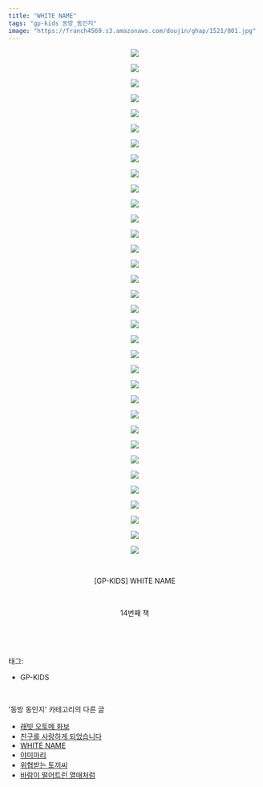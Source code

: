 ```yaml
---
title: "WHITE NAME"
tags: "gp-kids 동방_동인지"
image: "https://franch4569.s3.amazonaws.com/doujin/ghap/1521/001.jpg"
---
```

<div class="article">
<p style="text-align: center; clear: none; float: none;"><img src="{{ site.imgserver2 }}/ghap/1521/001.jpg"/></p>
<p style="text-align: center; clear: none; float: none;"><img src="{{ site.imgserver2 }}/ghap/1521/002.jpg"/></p>
<p style="text-align: center; clear: none; float: none;"><img src="{{ site.imgserver2 }}/ghap/1521/003.jpg"/></p>
<p style="text-align: center; clear: none; float: none;"><img src="{{ site.imgserver2 }}/ghap/1521/004.jpg"/></p>
<p style="text-align: center; clear: none; float: none;"><img src="{{ site.imgserver2 }}/ghap/1521/005.jpg"/></p>
<p style="text-align: center; clear: none; float: none;"><img src="{{ site.imgserver2 }}/ghap/1521/006.jpg"/></p>
<p style="text-align: center; clear: none; float: none;"><img src="{{ site.imgserver2 }}/ghap/1521/007.jpg"/></p>
<p style="text-align: center; clear: none; float: none;"><img src="{{ site.imgserver2 }}/ghap/1521/008.jpg"/></p>
<p style="text-align: center; clear: none; float: none;"><img src="{{ site.imgserver2 }}/ghap/1521/009.jpg"/></p>
<p style="text-align: center; clear: none; float: none;"><img src="{{ site.imgserver2 }}/ghap/1521/010.jpg"/></p>
<p style="text-align: center; clear: none; float: none;"><img src="{{ site.imgserver2 }}/ghap/1521/011.jpg"/></p>
<p style="text-align: center; clear: none; float: none;"><img src="{{ site.imgserver2 }}/ghap/1521/012.jpg"/></p>
<p style="text-align: center; clear: none; float: none;"><img src="{{ site.imgserver2 }}/ghap/1521/013.jpg"/></p>
<p style="text-align: center; clear: none; float: none;"><img src="{{ site.imgserver2 }}/ghap/1521/014.jpg"/></p>
<p style="text-align: center; clear: none; float: none;"><img src="{{ site.imgserver2 }}/ghap/1521/015.jpg"/></p>
<p style="text-align: center; clear: none; float: none;"><img src="{{ site.imgserver2 }}/ghap/1521/016.jpg"/></p>
<p style="text-align: center; clear: none; float: none;"><img src="{{ site.imgserver2 }}/ghap/1521/017.jpg"/></p>
<p style="text-align: center; clear: none; float: none;"><img src="{{ site.imgserver2 }}/ghap/1521/018.jpg"/></p>
<p style="text-align: center; clear: none; float: none;"><img src="{{ site.imgserver2 }}/ghap/1521/019.jpg"/></p>
<p style="text-align: center; clear: none; float: none;"><img src="{{ site.imgserver2 }}/ghap/1521/020.jpg"/></p>
<p style="text-align: center; clear: none; float: none;"><img src="{{ site.imgserver2 }}/ghap/1521/021.jpg"/></p>
<p style="text-align: center; clear: none; float: none;"><img src="{{ site.imgserver2 }}/ghap/1521/022.jpg"/></p>
<p style="text-align: center; clear: none; float: none;"><img src="{{ site.imgserver2 }}/ghap/1521/023.jpg"/></p>
<p style="text-align: center; clear: none; float: none;"><img src="{{ site.imgserver2 }}/ghap/1521/024.jpg"/></p>
<p style="text-align: center; clear: none; float: none;"><img src="{{ site.imgserver2 }}/ghap/1521/025.jpg"/></p>
<p style="text-align: center; clear: none; float: none;"><img src="{{ site.imgserver2 }}/ghap/1521/026.jpg"/></p>
<p style="text-align: center; clear: none; float: none;"><img src="{{ site.imgserver2 }}/ghap/1521/027.jpg"/></p>
<p style="text-align: center; clear: none; float: none;"><img src="{{ site.imgserver2 }}/ghap/1521/028.jpg"/></p>
<p style="text-align: center; clear: none; float: none;"><img src="{{ site.imgserver2 }}/ghap/1521/029.jpg"/></p>
<p style="text-align: center; clear: none; float: none;"><img src="{{ site.imgserver2 }}/ghap/1521/030.jpg"/></p>
<p style="text-align: center; clear: none; float: none;"><img src="{{ site.imgserver2 }}/ghap/1521/031.jpg"/></p>
<p style="text-align: center; clear: none; float: none;"><img src="{{ site.imgserver2 }}/ghap/1521/032.jpg"/></p>
<p style="text-align: center; clear: none; float: none;"><img src="{{ site.imgserver2 }}/ghap/1521/033.jpg"/></p>
<p style="text-align: center; clear: none; float: none;"><img src="{{ site.imgserver2 }}/ghap/1521/034.jpg"/></p>
<p style="text-align: center; clear: none; float: none;"><br/></p>
<p style="text-align: center; clear: none; float: none;">[GP-KIDS] WHITE NAME</p>
<p style="text-align: center; clear: none; float: none;"><br/></p>
<p style="text-align: center; clear: none; float: none;">14번째 책</p>
<p><br/></p>
</div><br/>
<div class="tagTrail">
<p>태그: </p>
<ul>
<li>GP-KIDS</li>
</ul>
</div><br/>
<div class="another">
<p>'동방 동인지' 카테고리의 다른 글</p>
<ul>
<li><a href="/ghap_1523">래빗 오토메 화보</a></li>
<li><a href="/ghap_1522">친구를 사랑하게 되었습니다</a></li>
<li><a href="/ghap_1521">WHITE NAME</a></li>
<li><a href="/ghap_1520">야미마리</a></li>
<li><a href="/ghap_1519">위협받는 토끼씨</a></li>
<li><a href="/ghap_1517">바람이 떨어트린 열매처럼</a></li>
</ul>
</div><br/>
<div class="cb_module cb_fluid">
<div class="cb_wrt cb_profile">
</div><!-- commentList close -->
</div><br/>
